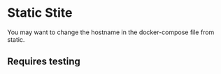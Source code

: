 # Static Stite

You may want to change the hostname in the docker-compose file from static.

## Requires testing